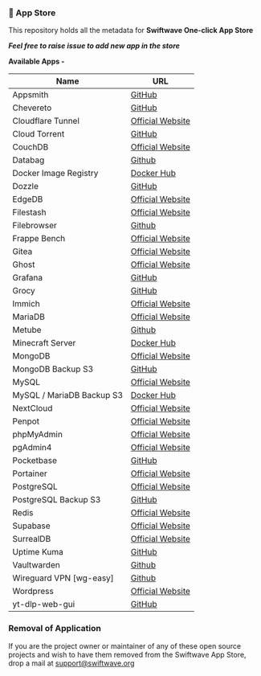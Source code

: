 ### 🏪 App Store

This repository holds all the metadata for **Swiftwave One-click App Store**

_**Feel free to raise issue to add new app in the store**_

**Available Apps -**

| Name                      | URL                                                                                 |
| ------------------------- | ----------------------------------------------------------------------------------- |
| Appsmith                  | [GitHub](https://github.com/appsmithorg/appsmith)                                   |
| Chevereto                 | [GitHub](https://github.com/chevereto/chevereto)                                    |
| Cloudflare Tunnel         | [Official Website](https://www.cloudflare.com/en-in/products/tunnel/)               |
| Cloud Torrent             | [GitHub](https://github.com/jpillora/cloud-torrent)                                 |
| CouchDB                   | [Official Website](https://couchdb.apache.org/)                                     |
| Databag                   | [Github](https://github.com/balzack/databag)                                        |
| Docker Image Registry     | [Docker Hub](https://hub.docker.com/_/registry)                                     |
| Dozzle                    | [GitHub](https://github.com/amir20/dozzle)                                          |
| EdgeDB                    | [Official Website](https://edgedb.com/)                                             |
| Filestash                 | [Official Website](https://www.filestash.app/)                                      |
| Filebrowser               | [Github](https://github.com/filebrowser/filebrowser)                                |
| Frappe Bench              | [Official Website](https://frappeframework.com/)                                    |
| Gitea                     | [Official Website](https://about.gitea.com/)                                        |
| Ghost                     | [Official Website](https://ghost.org/)                                              |
| Grafana                   | [GitHub](https://github.com/grafana/grafana)                                        |
| Grocy                     | [GitHub](https://github.com/grocy/grocy)                                            |
| Immich                    | [Official Website](https://immich.app/)                                             |
| MariaDB                   | [Official Website](https://mariadb.org/)                                            |
| Metube                    | [Github](https://github.com/alexta69/metube)                                        |
| Minecraft Server          | [Docker Hub](https://hub.docker.com/r/itzg/minecraft-server)                        |
| MongoDB                   | [Official Website](https://www.mongodb.com/)                                        |
| MongoDB Backup S3         | [GitHub](https://github.com/swiftwave-org/app-store/tree/main/build/mongodb-backup) |
| MySQL                     | [Official Website](https://www.mysql.com/)                                          |
| MySQL / MariaDB Backup S3 | [Docker Hub](https://hub.docker.com/r/databack/mysql-backup)                        |
| NextCloud                 | [Official Website](https://nextcloud.com/)                                          |
| Penpot                    | [Official Website](https://penpot.app/)                                             |
| phpMyAdmin                | [Official Website](https://www.phpmyadmin.net/)                                     |
| pgAdmin4                  | [Official Website](https://www.pgadmin.org/)                                        |
| Pocketbase                | [GitHub](https://github.com/PocketBase/pocketbase)                                  |
| Portainer                 | [Official Website](https://www.portainer.io/)                                       |
| PostgreSQL                | [Official Website](https://www.postgresql.org/)                                     |
| PostgreSQL Backup S3      | [GitHub](https://github.com/eeshugerman/postgres-backup-s3)                         |
| Redis                     | [Official Website](https://redis.com/)                                              |
| Supabase                  | [Official Website](https://supabase.com/)                                           |
| SurrealDB                 | [Official Website](https://surrealdb.com/)                                          |
| Uptime Kuma               | [GitHub](https://github.com/louislam/uptime-kuma)                                   |
| Vaultwarden               | [Github](https://github.com/dani-garcia/vaultwarden)                                |
| Wireguard VPN [wg-easy]   | [Github](https://github.com/wg-easy/wg-easy)                                        |
| Wordpress                 | [Official Website](https://wordpress.com/)                                          |
| yt-dlp-web-gui            | [GitHub](https://github.com/marcopeocchi/yt-dlp-web-ui)                             |

### Removal of Application
If you are the project owner or maintainer of any of these open source projects and wish to have them removed from the Swiftwave App Store, drop a mail at [support@swiftwave.org](mailto:support@swiftwave.org)
